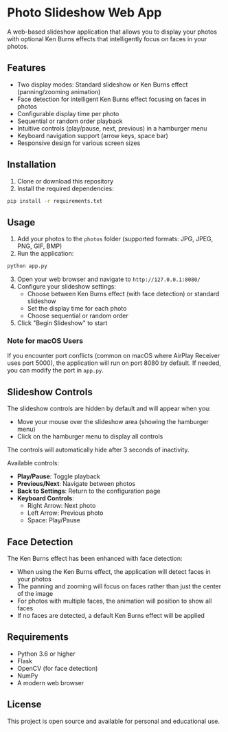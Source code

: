 # Photo Slideshow Web App

A web-based slideshow application that allows you to display your photos with optional Ken Burns effects that intelligently focus on faces in your photos.

## Features

- Two display modes: Standard slideshow or Ken Burns effect (panning/zooming animation)
- Face detection for intelligent Ken Burns effect focusing on faces in photos
- Configurable display time per photo
- Sequential or random order playback
- Intuitive controls (play/pause, next, previous) in a hamburger menu
- Keyboard navigation support (arrow keys, space bar)
- Responsive design for various screen sizes

## Installation

1. Clone or download this repository
2. Install the required dependencies:

```bash
pip install -r requirements.txt
```

## Usage

1. Add your photos to the `photos` folder (supported formats: JPG, JPEG, PNG, GIF, BMP)
2. Run the application:

```bash
python app.py
```

3. Open your web browser and navigate to `http://127.0.0.1:8080/`
4. Configure your slideshow settings:
   - Choose between Ken Burns effect (with face detection) or standard slideshow
   - Set the display time for each photo
   - Choose sequential or random order
5. Click "Begin Slideshow" to start

### Note for macOS Users
If you encounter port conflicts (common on macOS where AirPlay Receiver uses port 5000), the application will run on port 8080 by default. If needed, you can modify the port in `app.py`.

## Slideshow Controls

The slideshow controls are hidden by default and will appear when you:
- Move your mouse over the slideshow area (showing the hamburger menu)
- Click on the hamburger menu to display all controls

The controls will automatically hide after 3 seconds of inactivity.

Available controls:
- **Play/Pause**: Toggle playback
- **Previous/Next**: Navigate between photos
- **Back to Settings**: Return to the configuration page
- **Keyboard Controls**:
  - Right Arrow: Next photo
  - Left Arrow: Previous photo
  - Space: Play/Pause

## Face Detection

The Ken Burns effect has been enhanced with face detection:
- When using the Ken Burns effect, the application will detect faces in your photos
- The panning and zooming will focus on faces rather than just the center of the image
- For photos with multiple faces, the animation will position to show all faces
- If no faces are detected, a default Ken Burns effect will be applied

## Requirements

- Python 3.6 or higher
- Flask
- OpenCV (for face detection)
- NumPy
- A modern web browser

## License

This project is open source and available for personal and educational use. 